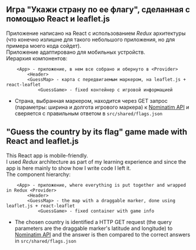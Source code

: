 ## Игра "Укажи страну по ее флагу", сделанная с помощью React и leaflet.js
Приложение написано на React с использованием *Redux* архитектуры (что конечно излишне для такого небольшого приложения, но для примера моего кода сойдет).\
Приложение адаптировано для мобильных устройств.\
Иерархия компонентов:
```
    <App> - приложение, в нем все собрано и обернуто в <Provider>
        <Header>
        <GuessMap> - карта с передвигаемым маркером, на leaflet.js + react-leaflet
            <GuessGame> - fixed контейнер с игровой информацией
```
* Страна, выбранная маркером, находится через GET запрос (параметры: ширина и долгота игрового маркера) к [Nominatim API](https://nominatim.org/release-docs/develop/api/Reverse/) и сверяется с правильным ответом в `src/shared/flags.json`

## "Guess the country by its flag" game made with React and leaflet.js
This React app is mobile-friendly.\
I used *Redux* architecture as part of my learning experience and since the app is here mainly to show how I write code I left it.\
The component hierarchy:
```
    <App> - приложение, where everything is put together and wrapped in Redux <Provider>
        <Header>
        <GuessMap> - the map with a draggable marker, done using leaflet.js + react-leaflet
            <GuessGame> - fixed container with game info
```
* The chosen country is identified a HTTP GET request (the query parameters are the draggable marker's latitude and longitude) to [Nominatim API](https://nominatim.org/release-docs/develop/api/Reverse/) and the answer is then compared to the correct answers in `src/shared/flags.json`
